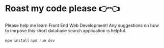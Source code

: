 # Roast my code please 👉👈 

Please help me learn Front End Web Development! Any suggestions on how to imrpove this short database search application is helpful.

`npm install`
`npm run dev`